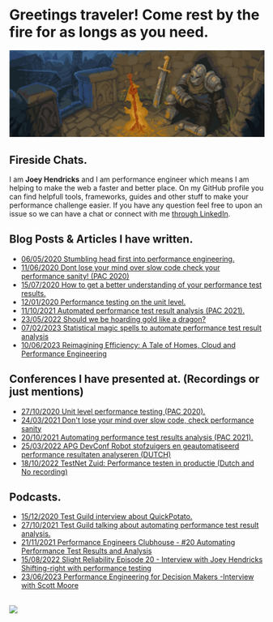 # Greetings traveler! Come rest by the fire for as longs as you need.

<!-- LOGO -->
<p align="center">
  <img src="https://github.com/JoeyHendricks/JoeyHendricks/blob/main/rest-by-fire-image.png?raw=true"/>
</p>

## Fireside Chats.

I am **Joey Hendricks** and I am performance engineer which means I am helping to make the web a faster and better place.
On my GitHub profile you can find helpfull tools, frameworks, guides and other stuff to make your performance challenge easier.
If you have any question feel free to upon an issue so we can have a chat or connect with me [through LinkedIn](https://www.linkedin.com/in/joey-hendricks/).

## Blog Posts & Articles I have written.

- [06/05/2020 Stumbling head first into performance engineering.](https://www.linkedin.com/pulse/stumbling-head-first-performance-engineering-joey-hendricks/)
- [11/06/2020 Dont lose your mind over slow code check your performance sanity! (PAC 2020)](https://www.linkedin.com/pulse/dont-lose-your-mind-over-slow-code-check-performance-sanity-joey/)
- [15/07/2020 How to get a better understanding of your performance test results.](https://www.linkedin.com/pulse/how-get-better-understanding-your-performance-test-joey-hendricks/)
- [12/01/2020 Performance testing on the unit level.](https://www.neotys.com/blog/neotyspac-performance-testing-unit-level-joey-hendricks/)
- [11/10/2021 Automated performance test result analysis (PAC 2021).](https://github.com/JoeyHendricks/automated-performance-test-result-analysis/blob/master/texts/performance_advisory_council_article.md)
- [23/05/2022 Should we be hoarding gold like a dragon?](https://www.linkedin.com/pulse/should-we-hoarding-gold-like-dragon-joey-hendricks/)
- [07/02/2023 Statistical magic spells to automate performance test result analysis](https://www.linkedin.com/pulse/statistical-magic-spells-automate-performance-test-result-hendricks/)
- [10/06/2023 Reimagining Efficiency: A Tale of Homes, Cloud and Performance Engineering](https://www.linkedin.com/pulse/reimagining-efficiency-tale-homes-cloud-performance-joey-hendricks-vedyf/)

## Conferences I have presented at. (Recordings or just mentions)

- [27/10/2020 Unit level performance testing (PAC 2020).](https://www.youtube.com/watch?v=AWlhalEywEw)
- [24/03/2021 Don't lose your mind over slow code, check performance sanity](https://youtu.be/PRGUIRhfQjY)
- [20/10/2021 Automating performance test results analysis (PAC 2021).](https://www.tricentis.com/resources/automating-performance-test-results-analysis-pac21/)
- [25/03/2022 APG DevConf Robot stofzuigers en geautomatiseerd performance resultaten analyseren (DUTCH)](https://youtu.be/mklta3KQNGk)
- [18/10/2022 TestNet Zuid: Performance testen in productie (Dutch and No recording) ](https://www.testnet.org/evenement/entry/448/?evenement=testnet-zuid-testen-in-produktie)

## Podcasts. 

- [15/12/2020 Test Guild interview about QuickPotato.](https://testguild.com/podcast/performance/p56-joey/)
- [27/10/2021 Test Guild talking about automating performance test result analysis.](https://testguild.com/podcast/performance/p80-joey/)
- [21/11/2021 Performance Engineers Clubhouse - #20 Automating Performance Test Results and Analysis](https://www.youtube.com/watch?v=V12_64M_vUc&list=PLJ9A48W0kpRJeKrDiNyFpUUlazU_aiPWM&index=18)
- [15/08/2022 Slight Reliability Episode 20 - Interview with Joey Hendricks Shifting-right with performance testing](https://www.youtube.com/watch?v=6N3bRgcIyqg)
- [23/06/2023 Performance Engineering for Decision Makers -Interview with Scott Moore](https://www.youtube.com/watch?v=hhoIn5MKGnI)

<br>
<!-- BADGES -->
<div align="left">
<a href="https://www.linkedin.com/in/joey-hendricks/"><img src="https://img.shields.io/badge/-LinkedIn-black.svg?style=for-the-badge&logo=linkedin&colorB=555"></a>
</div>
<br>
